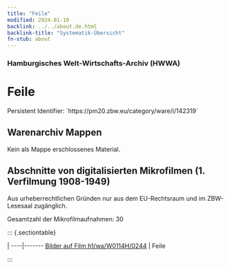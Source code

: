 ```yaml
---
title: "Feile"
modified: 2024-01-19
backlink: ../../about.de.html
backlink-title: "Systematik-Übersicht"
fn-stub: about
---
```


### Hamburgisches Welt-Wirtschafts-Archiv (HWWA)

# Feile

<div class="hint">Persistent Identifier: `https://pm20.zbw.eu/category/ware/i/142319`</div>







## Warenarchiv Mappen





Kein als Mappe erschlossenes Material.



<a id="filmsections" />

## Abschnitte von digitalisierten Mikrofilmen (1. Verfilmung 1908-1949)

<p>Aus urheberrechtlichen Gründen nur aus dem EU-Rechtsraum und im ZBW-Lesesaal zugänglich.</p>


<p>Gesamtzahl der Mikrofilmaufnahmen: 30</p>





::: {.sectiontable}

 | 
----|-------
<a class="btn" href="https://pm20.zbw.eu/film/h1/wa/W0114H/0244" rel="nofollow">Bilder auf Film h1/wa/W0114H/0244</a> | Feile


:::
















